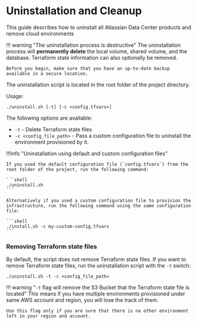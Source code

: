 # Uninstallation and Cleanup 

This guide describes how to uninstall all Atlassian Data Center products and remove cloud environments 

!!! warning "The uninstallation process is destructive"
    The uninstallation process will **permanently delete** the local volume, shared volume, and the database. Terraform state information can also optionally be removed.

    Before you begin, make sure that you have an up-to-date backup available in a secure location. 

The uninstallation script is located in the root folder of the project directory.

Usage:

```shell
./uninstall.sh [-t] [-c <config.tfvars>]
```

The following options are available:

- `-t` - Delete Terraform state files
- `-c <config_file_path>` - Pass a custom configuration file to uninstall the environment provisioned by it.

!!!info "Uninstallation using default and custom configuration files"

    If you used the default configuration file (`config.tfvars`) from the root folder of the project, run the following command:

    ```shell
    ./uninstall.sh
    ```

    Alternatively if you used a custom configuration file to provision the infrastructure, run the following command using the same configuration file:

    ```shell
    ./install.sh -c my-custom-config.tfvars
    ```


### Removing Terraform state files

By default, the script does not remove Terraform state files. If you want to remove Terraform state files, run the uninstallation script with the `-t` switch:

```shell 
./uninstall.sh -t -c <config_file_path>
```

!!! warning "`-t` flag will remove the S3 Bucket that the Terraform state file is located"
    This means if you have multiple environments provisioned under same AWS account and region, you will lose the track of them.

    Use this flag only if you are sure that there is no other environment left in your region and account.